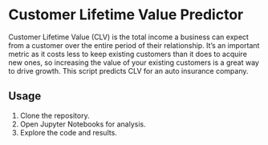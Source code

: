 # Customer Lifetime Value Predictor

Customer Lifetime Value (CLV) is the total income a business can expect from a customer over the entire period of their relationship. It’s an important metric as it costs less to keep existing customers than it does to acquire new ones, so increasing the value of your existing customers is a great way to drive growth. This script predicts CLV for an auto insurance company.

## Usage

1. Clone the repository.
2. Open Jupyter Notebooks for analysis.
3. Explore the code and results.


